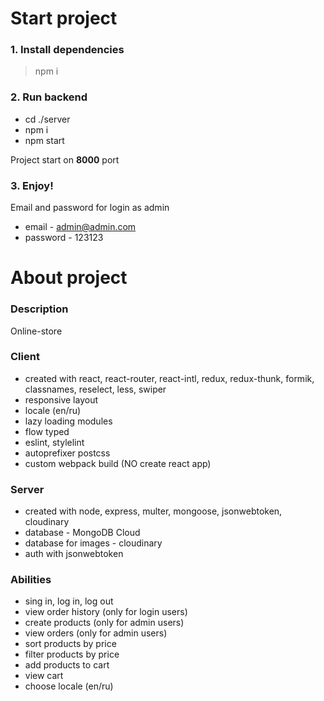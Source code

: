 # Start project

### 1. Install dependencies
> npm i

### 2. Run backend
- cd ./server
- npm i
- npm start

Project start on **8000** port

### 3. Enjoy!

Email and password for login as admin
- email - admin@admin.com
- password - 123123


# About project

### Description
Online-store

### Client
- created with react, react-router, react-intl, redux, redux-thunk, formik, classnames, reselect, less, swiper
- responsive layout
- locale (en/ru)
- lazy loading modules
- flow typed
- eslint, stylelint
- autoprefixer postcss
- custom webpack build (NO create react app)

### Server
- created with node, express, multer, mongoose, jsonwebtoken, cloudinary
- database - MongoDB Cloud
- database for images - cloudinary
- auth with jsonwebtoken

### Abilities
- sing in, log in, log out
- view order history (only for login users)
- create products (only for admin users)
- view orders (only for admin users)
- sort products by price
- filter products by price
- add products to cart
- view cart
- choose locale (en/ru)
